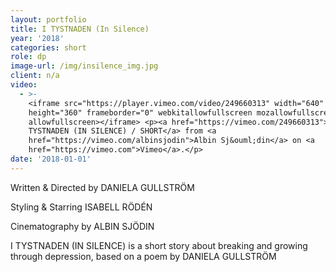 ```yaml
---
layout: portfolio
title: I TYSTNADEN (In Silence)
year: '2018'
categories: short
role: dp
image-url: /img/insilence_img.jpg
client: n/a
video:
  - >-
    <iframe src="https://player.vimeo.com/video/249660313" width="640"
    height="360" frameborder="0" webkitallowfullscreen mozallowfullscreen
    allowfullscreen></iframe> <p><a href="https://vimeo.com/249660313">I
    TYSTNADEN (IN SILENCE) / SHORT</a> from <a
    href="https://vimeo.com/albinsjodin">Albin Sj&ouml;din</a> on <a
    href="https://vimeo.com">Vimeo</a>.</p>
date: '2018-01-01'
---
```

Written & Directed by DANIELA GULLSTRÖM

Styling & Starring ISABELL RÖDÉN

Cinematography by ALBIN SJÖDIN



I TYSTNADEN (IN SILENCE) is a short story about breaking and growing through depression, based on a poem by DANIELA GULLSTRÖM

